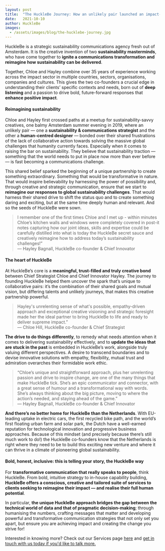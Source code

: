```yaml
---
layout: post
title:  "The HuckleBe Journey: How an unlikely pair launched an impact-driven company with a twist"
date:   2021-10-10
author: HuckleBe
images:
  - /assets/images/blog/the-hucklebe-journey.jpg
---
```

HuckleBe is a strategic sustainability communications agency fresh out of Amsterdam. It is the creative invention of two **sustainability masterminds**, who have come together to **ignite a communications transformation and reimagine how sustainability can be delivered**.

Together, Chloe and Hayley combine over 35 years of experience working across the impact sector in multiple countries, sectors, organisations, companies and cultures. This gives the two co-founders a crucial edge in understanding their clients’ specific contexts and needs, born out of **deep listening** and a passion to drive bold, future-forward responses that **enhance positive impact**.

#### Reimagining sustainability

Chloe and Hayley first crossed paths at a meetup for sustainability-savvy creatives, one balmy Amsterdam summer evening in 2019, where an unlikely pair — one a **sustainability & communications strategist** and the other a **human-centred designer** — bonded over their shared frustrations of the lack of collaborative action towards solving the massive global challenges that humanity currently faces. Especially when it comes to raising the bar on sustainability. They believe that sustainability traction — something that the world needs to put in place now more than ever before — is fast becoming a communications challenge.

This shared belief sparked the beginning of a unique partnership to create something extraordinary. Something that would be transformative in nature. That would inspire believability by harnessing the power of possibility and, through creative and strategic communication, ensure that we start to **reimagine our responses to global sustainability challenges**. That would harness their shared drive to shift the status quo and to create something daring and exciting, but at the same time deeply human and relevant. And so the seeds of HuckleBe were sown.

> I remember one of the first times Chloe and I met up - within minutes Chloe’s kitchen walls and windows were completely covered in post-it notes capturing how our joint ideas, skills and expertise could be carefully distilled into what is today the HuckleBe secret sauce and creatively reimagine how to address today’s sustainability challenges!” <br> &mdash; Hayley Bagnall, HuckleBe co-founder & Chief Innovator

#### The heart of HuckleBe

At HuckleBe’s core is a **meaningful, trust-filled and truly creative bond** between Chief Strategist Chloe and Chief Innovator Hayley. The journey to founding HuckleBe helped them uncover the spark that’s unique to collaborative pairs: it’s the combination of their shared goals and mutual vision, but differing talents and unlikely journeys, that makes this creative partnership powerful.

> Hayley's unrelenting sense of what's possible, empathy-driven approach and exceptional creative visioning and strategic foresight made her the ideal partner to bring  HuckleBe to life and ready to deliver supreme impact.” <br> &mdash; Chloe Hill, HuckleBe co-founder & Chief Strategist

**The drive to do things differently**, to remedy what needs attention when it comes to delivering sustainability effectively, and to **update the ideas that are stuck in the past** is embedded in HuckleBe’s work, alongside truly valuing different perspectives. A desire to transcend boundaries and to devise innovative solutions with empathy, flexibility, mutual trust and admiration overarches their formidable work ethic.

> “Chloe’s unique and straightforward approach, plus her unrelenting passion and drive to inspire change, are one of the many things that make HuckleBe tick. She’s an epic communicator and connector, with a great sense of humour and a transformational way with words. She’s always thinking about the big picture, moving to where the action’s needed, and staying ahead of the game.” <br> &mdash; Hayley Bagnall, HuckleBe co-founder & Chief Innovator

**And there’s no better home for HuckleBe than the Netherlands**. With EU-leading uptake in electric cars, the first recycled bike path, and the world’s first floating urban farm and solar park, the Dutch have a well-earned reputation for technological innovation and progressive business approaches. Because of this mindset (and precisely because there’s still much work to do!) the HuckleBe co-founders know that the Netherlands is right where they need to be to build this exciting new venture and where it can thrive in a climate of pioneering global sustainability.

#### Bold, honest, inclusive: this is telling your story, the HuckleBe way

For **transformative communication that really speaks to people**, think HuckleBe. From bold, intuitive  strategy to in-house capability building, **HuckleBe offers a conscious, creative and tailored suite of services to clients seeking to reimagine their impact — and realise their full human potential**.

In particular, **the unique HuckleBe approach bridges the gap between the technical world of data and that of pragmatic decision-making**; through humanising the numbers, crafting messages that matter and developing powerful and transformative communication strategies that not only set you apart, but ensure you are achieving impact and creating the change you strive for!

Interested in knowing more? Check out our Services page [here](/#services) and [get in touch with us today if you'd like to talk more.](/#contact)
